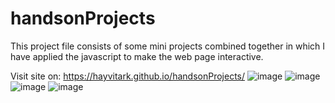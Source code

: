 # handsonProjects
 This project file consists of some mini projects combined together in which I have applied the javascript to make the web page interactive.

Visit site on:
https://hayvitark.github.io/handsonProjects/
![image](https://github.com/HayvitaRK/handsonProjects/assets/130721261/43b807ae-a86d-4d25-b0dc-d9fd36dfd0e2)
![image](https://github.com/HayvitaRK/handsonProjects/assets/130721261/82a4c045-adce-4e86-b3d5-d670b86ef6e3)
![image](https://github.com/HayvitaRK/handsonProjects/assets/130721261/5c2b4ff5-a7e7-4742-a72d-2afdcb7b1c93)
![image](https://github.com/HayvitaRK/handsonProjects/assets/130721261/65938de8-b5c9-462f-9c33-de4271ae1045)

